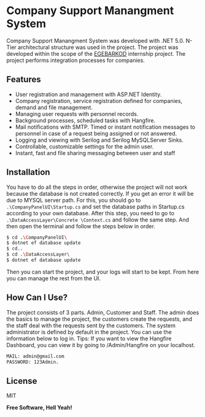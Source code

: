 # Company Support Manangment System
 

Company Support Manangment System was developed with .NET 5.0. N-Tier architectural structure was used in the project. The project was developed within the scope of the <a href="https://egebarkod.com/">EGEBARKOD</a> internship project. The project performs integration processes for companies.

## Features

- User registration and management with ASP.NET Identity.
- Company registration, service registration defined for companies, demand and file management.
- Managing user requests with personnel records.
- Background processes, scheduled tasks with Hangfire.
- Mail notifications with SMTP. Timed or instant notification messages to personnel in case of a request being assigned or not answered.
- Logging and viewing with Serilog and Serilog MySQLServer Sinks.
- Controllable, customizable settings for the admin user.
- Instant, fast and file sharing messaging between user and staff

## Installation
You have to do all the steps in order, otherwise the project will not work because the database is not created correctly. If you get an error it will be due to MYSQL server path. For this, you should go to `.\CompanyPanelUI\Startup.cs` and set the database paths in Startup.cs according to your own database. After this step, you need to go to `.\DataAccessLayer\Concrete \Context.cs` and follow the same step. And then open the terminal and follow the steps below in order.

```sh
$ cd .\CompanyPanelUI\
$ dotnet ef database update
$ cd..
$ cd .\DataAccessLayer\
$ dotnet ef database update
```
Then you can start the project, and your logs will start to be kept. From here you can manage the rest from the UI.

## How Can I Use?
The project consists of 3 parts. Admin, Customer and Staff. The admin does the basics to manage the project, the customers create the requests, and the staff deal with the requests sent by the customers. The system administrator is defined by default in the project. You can use the information below to log in.
Tips: If you want to view the Hangfire Dashboard, you can view it by going to /Admin/Hangfire on your localhost.

```sh
MAIL: admin@gmail.com
PASSWORD: 123Admin.
```

## License

MIT

**Free Software, Hell Yeah!**

